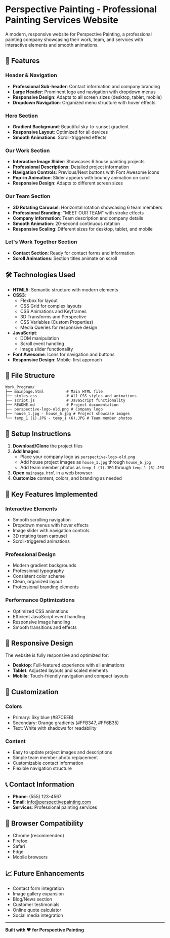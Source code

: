 # Perspective Painting - Professional Painting Services Website

A modern, responsive website for Perspective Painting, a professional painting company showcasing their work, team, and services with interactive elements and smooth animations.

## 🎨 Features

### **Header & Navigation**
- **Professional Sub-header**: Contact information and company branding
- **Large Header**: Prominent logo and navigation with dropdown menus
- **Responsive Design**: Adapts to all screen sizes (desktop, tablet, mobile)
- **Dropdown Navigation**: Organized menu structure with hover effects

### **Hero Section**
- **Gradient Background**: Beautiful sky-to-sunset gradient
- **Responsive Layout**: Optimized for all devices
- **Smooth Animations**: Scroll-triggered effects

### **Our Work Section**
- **Interactive Image Slider**: Showcases 6 house painting projects
- **Professional Descriptions**: Detailed project information
- **Navigation Controls**: Previous/Next buttons with Font Awesome icons
- **Pop-in Animation**: Slider appears with bouncy animation on scroll
- **Responsive Design**: Adapts to different screen sizes

### **Our Team Section**
- **3D Rotating Carousel**: Horizontal rotation showcasing 6 team members
- **Professional Branding**: "MEET OUR TEAM" with stroke effects
- **Company Information**: Team description and company details
- **Smooth Animation**: 20-second continuous rotation
- **Responsive Scaling**: Different sizes for desktop, tablet, and mobile

### **Let's Work Together Section**
- **Contact Section**: Ready for contact forms and information
- **Scroll Animations**: Section titles animate on scroll

## 🛠️ Technologies Used

- **HTML5**: Semantic structure with modern elements
- **CSS3**: 
  - Flexbox for layout
  - CSS Grid for complex layouts
  - CSS Animations and Keyframes
  - 3D Transforms and Perspective
  - CSS Variables (Custom Properties)
  - Media Queries for responsive design
- **JavaScript**: 
  - DOM manipulation
  - Scroll event handling
  - Image slider functionality
- **Font Awesome**: Icons for navigation and buttons
- **Responsive Design**: Mobile-first approach

## 📁 File Structure

```
Work_Program/
├── mainpage.html          # Main HTML file
├── styles.css             # All CSS styles and animations
├── script.js              # JavaScript functionality
├── README.md              # Project documentation
├── perspective-logo-old.png # Company logo
├── house_1.jpg - house_6.jpg # Project showcase images
└── temp_1 (1).JPG - temp_1 (6).JPG # Team member photos
```

## 🚀 Setup Instructions

1. **Download/Clone** the project files
2. **Add Images**:
   - Place your company logo as `perspective-logo-old.png`
   - Add house project images as `house_1.jpg` through `house_6.jpg`
   - Add team member photos as `temp_1 (1).JPG` through `temp_1 (6).JPG`
3. **Open** `mainpage.html` in a web browser
4. **Customize** content, colors, and branding as needed

## 🎯 Key Features Implemented

### **Interactive Elements**
- Smooth scrolling navigation
- Dropdown menus with hover effects
- Image slider with navigation controls
- 3D rotating team carousel
- Scroll-triggered animations

### **Professional Design**
- Modern gradient backgrounds
- Professional typography
- Consistent color scheme
- Clean, organized layout
- Professional branding elements

### **Performance Optimizations**
- Optimized CSS animations
- Efficient JavaScript event handling
- Responsive image handling
- Smooth transitions and effects

## 📱 Responsive Design

The website is fully responsive and optimized for:
- **Desktop**: Full-featured experience with all animations
- **Tablet**: Adjusted layouts and scaled elements
- **Mobile**: Touch-friendly navigation and compact layouts

## 🎨 Customization

### **Colors**
- Primary: Sky blue (#87CEEB)
- Secondary: Orange gradients (#FFB347, #FF6B35)
- Text: White with shadows for readability

### **Content**
- Easy to update project images and descriptions
- Simple team member photo replacement
- Customizable contact information
- Flexible navigation structure

## 📞 Contact Information

- **Phone**: (555) 123-4567
- **Email**: info@perspectivepainting.com
- **Services**: Professional painting services

## 🔧 Browser Compatibility

- Chrome (recommended)
- Firefox
- Safari
- Edge
- Mobile browsers

## 📈 Future Enhancements

- Contact form integration
- Image gallery expansion
- Blog/News section
- Customer testimonials
- Online quote calculator
- Social media integration

---

**Built with ❤️ for Perspective Painting** 